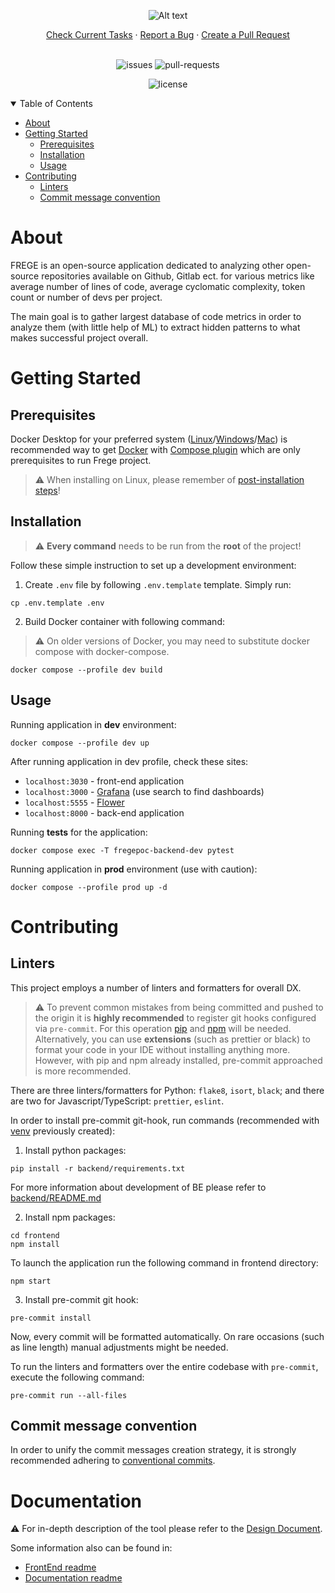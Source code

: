 <div align="center">

![Alt text](documentation/FREGE_SIMPLE_LOGO.png)
</div>

<div align="center">
  <a href="https://github.com/Software-Engineering-Jagiellonian/django-celery-frege/issues">Check Current Tasks</a>
  ·
  <a href="https://github.com/Software-Engineering-Jagiellonian/django-celery-frege/issues/new?assignees=&labels=bug&&title=bug%3A+">Report a Bug</a>
  ·
  <a href="https://github.com/Software-Engineering-Jagiellonian/django-celery-frege/compare">Create a Pull Request</a>
</div>
<br>
<div align="center">

  ![issues](https://img.shields.io/github/issues/Software-Engineering-Jagiellonian/django-celery-frege?style=flat-square)
  ![pull-requests](https://img.shields.io/github/issues-pr/Software-Engineering-Jagiellonian/django-celery-frege?style=flat-square)

  ![license](https://img.shields.io/github/license/Software-Engineering-Jagiellonian/django-celery-frege?style=flat-square)

</div>

<details open = "open">
<summary>Table of Contents</summary>

- [About](#about)
- [Getting Started](#getting-started)
    - [Prerequisites](#prerequisites)
    - [Installation](#installation)
    - [Usage](#usage)
- [Contributing](#contributing)
    - [Linters](#linters)
    - [Commit message convention](#commit-message-convention)

</details>

# About
FREGE is an open-source application dedicated to analyzing other open-source repositories available on Github, Gitlab ect. for various metrics like average number of lines of code, average cyclomatic complexity, token count or number of devs per project.

The main goal is to gather largest database of code metrics in order to analyze them (with little help of ML) to extract hidden patterns to what makes successful project overall.

# Getting Started

## Prerequisites
Docker Desktop for your preferred system ([Linux](https://docs.docker.com/desktop/install/linux-install/)/[Windows](https://docs.docker.com/desktop/install/windows-install/)/[Mac](https://docs.docker.com/desktop/install/mac-install/)) is recommended way to get [Docker](https://docs.docker.com) with [Compose plugin](https://docs.docker.com/compose/) which are only prerequisites to run Frege project.

> :warning: When installing on Linux, please remember of [post-installation steps](https://docs.docker.com/engine/install/linux-postinstall/)!

## Installation
> :warning: **Every command** needs to be run from the **root** of the project!

Follow these simple instruction to set up a development environment:

1. Create `.env` file by following `.env.template` template. Simply run:

```
cp .env.template .env
```

2. Build Docker container with following command:
> :warning: On older versions of Docker, you may need to substitute docker compose with docker-compose.

```
docker compose --profile dev build
```

## Usage
Running application in **dev** environment:

```
docker compose --profile dev up
```

After running application in dev profile, check these sites:
* `localhost:3030` - front-end application
* `localhost:3000` - [Grafana](https://grafana.com/) (use search to find dashboards)
* `localhost:5555` - [Flower](https://flower.readthedocs.io/en/latest/)
* `localhost:8000` - back-end application

Running **tests** for the application:
```
docker compose exec -T fregepoc-backend-dev pytest
```

Running application in **prod** environment (use with caution):
```
docker compose --profile prod up -d
```

# Contributing
## Linters
This project employs a number of linters and formatters for overall DX.

> :warning: To prevent common mistakes from being committed and pushed to the origin it is **highly recommended** to register git hooks configured via `pre-commit`. For this operation [pip](https://pip.pypa.io/en/stable/installation/) and [npm](https://docs.npmjs.com/downloading-and-installing-node-js-and-npm) will be needed. \
Alternatively, you can use **extensions** (such as prettier or black) to format your code in your IDE without installing anything more. However, with pip and npm already installed, pre-commit approached is more recommended.

There are three linters/formatters for Python: `flake8`, `isort`, `black`; and there are two for Javascript/TypeScript: `prettier`, `eslint`.

In order to install pre-commit git-hook, run commands (recommended with [venv](https://docs.python.org/3/library/venv.html) previously created):

1. Install python packages:

  `pip install -r backend/requirements.txt`

  For more information about development of BE please refer to [backend/README.md](backend/README.md)

2. Install npm packages:

```
cd frontend
npm install
```

To launch the application run the following command in frontend directory:

```
npm start
```

3. Install pre-commit git hook:

```
pre-commit install
```

Now, every commit will be formatted automatically. On rare occasions (such as line length) manual adjustments might be needed.

To run the linters and formatters over the entire codebase with `pre-commit`, execute the following command:

```
pre-commit run --all-files
```

## Commit message convention
In order to unify the commit messages creation strategy, it is strongly recommended adhering to [conventional commits](https://www.conventionalcommits.org/en/v1.0.0/).

# Documentation

:warning: For in-depth description of the tool please refer to the [Design Document](./documentation/DESIGNDOC.md).

Some information also can be found in:
* [FrontEnd readme](./frontend/README.md)
* [Documentation readme](./documentation/README.md)
